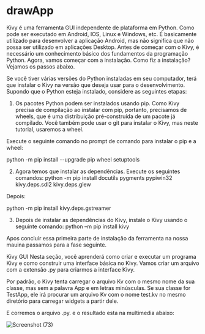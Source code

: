 # drawApp

Kivy é uma ferramenta GUI independente de plataforma em Python. Como pode ser executado em Android, IOS, Linux e Windows, etc. É basicamente utilizado para desenvolver a aplicação Android, mas não significa que não possa ser utilizado em aplicações Desktop.
Antes de começar com o Kivy, é necessário um conhecimento básico dos fundamentos da programação Python. Agora, vamos começar com a instalação.
  Como fiz a instalação? Vejamos os passos abaixo.
  
  Se você tiver várias versões do Python instaladas em seu computador, terá que instalar o Kivy na versão que deseja usar para o desenvolvimento.
Supondo que o Python esteja instalado, considere as seguintes etapas:

1.	Os pacotes Python podem ser instalados usando pip. Como Kivy precisa de compilação ao instalar com pip, portanto, precisamos de wheels, que é uma distribuição pré-construída de um pacote já compilado. Você também pode usar o git para instalar o Kivy, mas neste tutorial, usaremos a wheel.

Execute o seguinte comando no prompt de comando para instalar o pip e a wheel:

 python -m pip install --upgrade pip wheel setuptools

2. Agora temos que instalar as dependências. Execute os seguintes comandos:
python -m pip install docutils pygments pypiwin32 kivy.deps.sdl2 kivy.deps.glew

Depois:

 python -m pip install kivy.deps.gstreamer

3. Depois de instalar as dependências do Kivy, instale o Kivy usando o seguinte comando:
python –m pip install kivy


Apos concluir essa primeira parte de instalação da ferramenta na nossa mauina passamos para a fase seguinte.

Kivy GUI
Nesta seção, você aprenderá como criar e executar um programa Kivy e como construir uma interface básica no Kivy.
Vamos criar um arquivo com a extensão .py para criarmos a interface Kivy.

Por padrão, o Kivy tenta carregar o arquivo Kv com o mesmo nome da sua classe, mas sem a palavra App e em letras minúsculas.
Se sua classe for TestApp, ele irá procurar um arquivo Kv com o nome test.kv no mesmo diretório para carregar widgets a partir dele. 

E corremos o arquivo .py. e o resultado esta na multimedia abaixo:

![Screenshot (73)](https://user-images.githubusercontent.com/71687136/144519443-7a3e8cb3-172a-49f7-806e-537739e5dbff.png)

